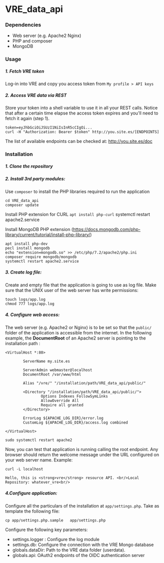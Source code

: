 # VRE_data_api

### Dependencies
- Web server  (e.g. Apache2 Nginx)
- PHP and composer
- MongoDB

### Usage

##### 1. Fetch VRE token
Log-in into VRE and copy you access token from `My profile > API keys`
##### 2. Access VRE data via REST
Store your token into a shell variable to use it in all your REST calls. Notice that after a certain time elapse the access token expires and you'll need to fetch it again (step 1).

```
token=eyJhbGciOiJSUzI1NiIsInR5cCIgOi...
curl -H "Authorization: Bearer $token" http://you.site.es/[ENDPOINTS]
```

The list of available endpoints can be checked at: http://you.site.es/doc

### Installation

##### 1. Clone the repository
##### 2. Install 3rd party modules:
Use `composer` to install the PHP libraries required to run the application
```
cd VRE_data_api
composer update
```
Install PHP extension for CURL
`apt install php-curl`
systemctl restart apache2.service

Install MongoDB PHP extension (https://docs.mongodb.com/php-library/current/tutorial/install-php-library/)
```
apt install php-dev
pecl install mongodb
echo "extension=mongodb.so" >> /etc/php/7.2/apache2/php.ini
composer require mongodb/mongodb
systemctl restart apache2.service
```

##### 3. Create log file:
Create and empty file that the application is going to use as log file. Make sure that the UNIX user of the web server has write permissions:
```
touch logs/app.log
chmod 777 logs/app.log
```

##### 4. Configure web access:

The web server (e.g. Apache2 or Nginx) is to be set so that the `public/` folder of the application is accessible from the internet. In the following example, the **DocumentRoot** of an Apache2 server is pointing to the installation path :

```
<VirtualHost *:80>

        ServerName my.site.es

        ServerAdmin webmaster@localhost
        DocumentRoot /var/www/html

        Alias "/vre/" "/installation/path/VRE_data_api/public/"

        <Directory "/installation/path/VRE_data_api/public/">
                Options Indexes FollowSymLinks
                AllowOverride All
                Require all granted
        </Directory>

        ErrorLog ${APACHE_LOG_DIR}/error.log
        CustomLog ${APACHE_LOG_DIR}/access.log combined

</VirtualHost>
```

```
sudo systemctl restart apache2
```
Now, you can test that application is running calling the root endpoint. Any browser should return the welcome message under the URL configured on your web server name. Example:
```
curl -L localhost
```
```
Hello, this is <strong>vre</strong> resource API. <br/>Local Repository: whatever_vre<br/>
```

##### 4.Configure application:
Configure all the particulars of the installation at `app/settings.php`. Take as template the following file:

```
cp app/settings.php.sample   app/settings.php

```
Configure the following key parameters:
- settings.logger : Configure the log module
- settings.db: Configure the connection with the VRE Mongo database
- globals.dataDir: Path to the VRE data folder (userdata).
- globals.api:  OAuth2 endpoints of the OIDC authentication server


